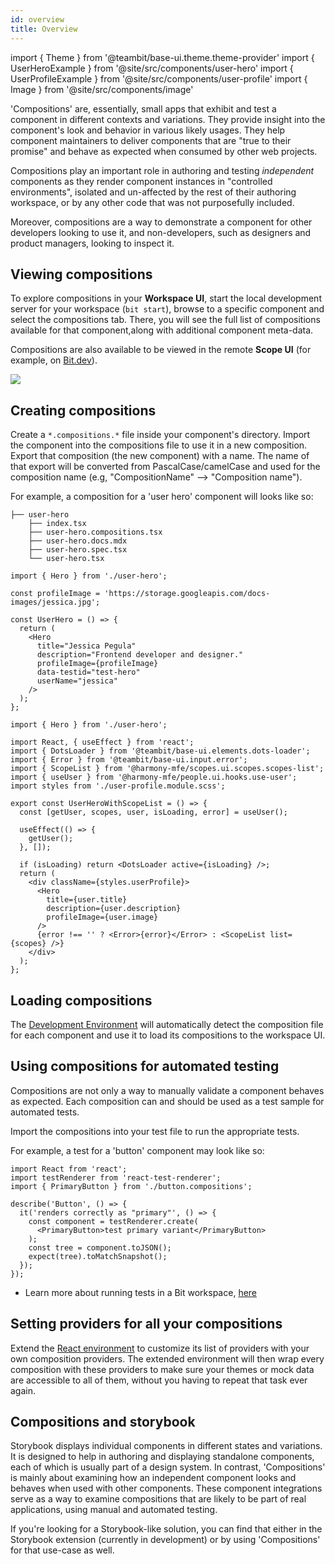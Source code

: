 ```yaml
---
id: overview
title: Overview
---
```


import { Theme } from '@teambit/base-ui.theme.theme-provider'
import { UserHeroExample } from '@site/src/components/user-hero'
import { UserProfileExample } from '@site/src/components/user-profile'
import { Image } from '@site/src/components/image'

'Compositions' are, essentially, small apps that exhibit and test a component in different contexts and variations.
They provide insight into the component's look and behavior in various likely usages.
They help component maintainers to deliver components that are "true to their promise" and behave as expected when consumed by other web projects.

Compositions play an important role in authoring and testing _independent_ components as they render component instances in "controlled environments",
isolated and un-affected by the rest of their authoring workspace, or by any other code that was not purposefully included.

Moreover, compositions are a way to demonstrate a component for other developers looking to use it, and non-developers,
such as designers and product managers, looking to inspect it.

## Viewing compositions

To explore compositions in your **Workspace UI**, start the local development server for your workspace (`bit start`),
browse to a specific component and select the compositions tab.
There, you will see the full list of compositions available for that component,along with additional component meta-data.

Compositions are also available to be viewed in the remote **Scope UI** (for example, on [Bit.dev](https://bit.dev)).

<Image src="/img/mfe_compositions.png" />

## Creating compositions

Create a `*.compositions.*` file inside your component's directory. Import the component into the compositions file to use it in a new composition.
Export that composition (the new component) with a name. The name of that export will be converted from PascalCase/camelCase and used for the composition name (e.g, "CompositionName" --> "Composition name").

For example, a composition for a 'user hero' component will looks like so:

```shell title="The 'user hero' component file structure"
├── user-hero
    ├── index.tsx
    ├── user-hero.compositions.tsx
    ├── user-hero.docs.mdx
    ├── user-hero.spec.tsx
    └── user-hero.tsx
```

```tsx title="example #1: user-hero.compositions.tsx"
import { Hero } from './user-hero';

const profileImage = 'https://storage.googleapis.com/docs-images/jessica.jpg';

const UserHero = () => {
  return (
    <Hero
      title="Jessica Pegula"
      description="Frontend developer and designer."
      profileImage={profileImage}
      data-testid="test-hero"
      userName="jessica"
    />
  );
};
```

<Theme>
  <UserHeroExample />
</Theme>

```tsx title="example #2: user-hero.compositions.tsx"
import { Hero } from './user-hero';

import React, { useEffect } from 'react';
import { DotsLoader } from '@teambit/base-ui.elements.dots-loader';
import { Error } from '@teambit/base-ui.input.error';
import { ScopeList } from '@harmony-mfe/scopes.ui.scopes.scopes-list';
import { useUser } from '@harmony-mfe/people.ui.hooks.use-user';
import styles from './user-profile.module.scss';

export const UserHeroWithScopeList = () => {
  const [getUser, scopes, user, isLoading, error] = useUser();

  useEffect(() => {
    getUser();
  }, []);

  if (isLoading) return <DotsLoader active={isLoading} />;
  return (
    <div className={styles.userProfile}>
      <Hero
        title={user.title}
        description={user.description}
        profileImage={user.image}
      />
      {error !== '' ? <Error>{error}</Error> : <ScopeList list={scopes} />}
    </div>
  );
};
```

<Theme>
  <UserProfileExample />
</Theme>

## Loading compositions

The [Development Environment](/environment/overview) will automatically detect the composition file for each component
and use it to load its compositions to the workspace UI.

## Using compositions for automated testing

Compositions are not only a way to manually validate a component behaves as expected. Each composition can and should be used as a test sample for automated tests.

Import the compositions into your test file to run the appropriate tests.

For example, a test for a 'button' component may look like so:

```tsx {3} title="button.spec.tsx"
import React from 'react';
import testRenderer from 'react-test-renderer';
import { PrimaryButton } from './button.compositions';

describe('Button', () => {
  it('renders correctly as "primary"', () => {
    const component = testRenderer.create(
      <PrimaryButton>test primary variant</PrimaryButton>
    );
    const tree = component.toJSON();
    expect(tree).toMatchSnapshot();
  });
});
```

- Learn more about running tests in a Bit workspace, [here](/testing/overview)

## Setting providers for all your compositions

Extend the [React environment](/react/overview/) to customize its list of providers with your own composition providers.
The extended environment will then wrap every composition with these providers to make sure your themes or mock data are accessible to all of them,
without you having to repeat that task ever again.

## Compositions and storybook

Storybook displays individual components in different states and variations. It is designed to help in authoring and displaying standalone components, each of which is usually part of a design system. In contrast, 'Compositions' is mainly about examining how an independent component looks and behaves when used with other components. These component integrations serve as a way to examine compositions that are likely to be part of real applications, using manual and automated testing.

If you're looking for a Storybook-like solution, you can find that either in the Storybook extension (currently in development) or by using 'Compositions' for that use-case as well.

